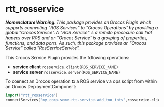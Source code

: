 
rtt\_rosservice
===============

***Nomenclature Warning:*** *This package provides an Orocos Plugin which
supports connecting "ROS Services" to "Orocos Operations" by providing
a global "Orocos Service". A "ROS Service" is a remote procedure call
that hapens over ROS and an "Orocos Service" is a grouping of properties,
functions, and data ports. As such, this package provides an "Orocos
Service" called "RosServiceService".* 

This Orocos Service Plugin provides the following operations:
* **service client** `rosservice.client(ROS_SERVICE_NAME)`
* **service server** `rosservice.server(ROS_SERVICE_NAME)`

To connect an Orocos operation to a ROS service via ops script from within an
Orocos DeploymentComponent: 

```cpp
import("rtt_rosservice")
connectServices("my_comp.some.rtt.service.add_two_ints",rosservice.client("/some/ros/namespace/add_two_ints"))
```




